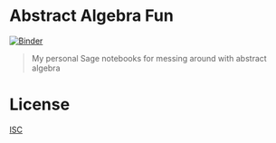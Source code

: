 # Abstract Algebra Fun

[![Binder](https://mybinder.org/badge_logo.svg)](https://mybinder.org/v2/gh/emilbayes/abstract-algebra-fun/master)

> My personal Sage notebooks for messing around with abstract algebra

# License

[ISC](LICENSE)

